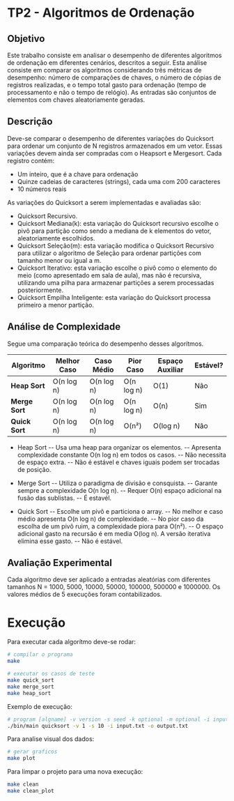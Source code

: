 # TP2 - Algoritmos de Ordenação
## Objetivo

Este trabalho consiste em analisar o desempenho de diferentes algoritmos de ordenação em
diferentes cenários, descritos a seguir. Esta análise consiste em comparar os algoritmos
considerando três métricas de desempenho: número de comparações de chaves, o número de
cópias de registros realizadas, e o tempo total gasto para ordenação (tempo de processamento e
não o tempo de relógio). As entradas são conjuntos de elementos com chaves aleatoriamente
geradas.

## Descrição

Deve-se comparar o desempenho de diferentes variações do Quicksort para
ordenar um conjunto de N registros armazenados em um vetor. Essas variações devem ainda ser compradas 
com o Heapsort e Mergesort.
Cada registro contém:

 - Um inteiro, que é a chave para ordenação
 - Quinze cadeias de caracteres (strings), cada uma com 200 caracteres
 - 10 números reais

As variações do Quicksort a serem implementadas e avaliadas são:
- Quicksort Recursivo.
- Quicksort Mediana(k): esta variação do Quicksort recursivo escolhe o pivô para partição
como sendo a mediana de k elementos do vetor, aleatoriamente escolhidos.
- Quicksort Seleção(m): esta variação modifica o Quicksort Recursivo para utilizar o
algoritmo de Seleção para ordenar partições com tamanho menor ou igual a m.
- Quicksort Iterativo: esta variação escolhe o pivô como o elemento do meio (como
apresentado em sala de aula), mas não é recursiva, utilizando uma pilha para armazenar
partições a serem processadas posteriormente. 
- Quicksort Empilha Inteligente: esta variação do Quicksort processa primeiro a menor
partição.

## Análise de Complexidade
Segue uma comparação teórica do desempenho desses algorítmos.

| Algoritmo     | Melhor Caso | Caso Médio  | Pior Caso   | Espaço Auxiliar | Estável? |
|--------------|------------|------------|------------|---------------|---------|
| **Heap Sort**  | O(n log n) | O(n log n) | O(n log n) | O(1) | Não |
| **Merge Sort** | O(n log n) | O(n log n) | O(n log n) | O(n) | Sim |
| **Quick Sort** | O(n log n) | O(n log n) | O(n²) | O(log n) | Não |

- Heap Sort
-- Usa uma heap para organizar os elementos.
-- Apresenta complexidade constante O(n log n) em todos os casos.
-- Não necessita de espaço extra.
-- Não é estável e chaves iguais podem ser trocadas de posição.

- Merge Sort
-- Utiliza o paradigma de divisão e consquista.
-- Garante sempre a complexidade O(n log n).
-- Requer O(n) espaço adicional na fusão das sublistas.
-- É estavél.
 
- Quick Sort
-- Escolhe um pivô e particiona o array.
-- No melhor e caso médio apresenta O(n log n) de complexidade.
-- No pior caso da escolha de um pivô ruim, a complexidade piora para O(n²).
-- O espaço adicional gasto na recursão é em media O(log n). A versão iterativa elimina esse gasto.
-- Não é estável.

## Avaliação Experimental

Cada algoritmo deve ser aplicado a entradas aleatórias com diferentes
tamanhos N = 1000, 5000, 10000, 50000, 100000, 500000 e 1000000.
Os valores médios de 5 execuções foram contabilizados.

# Execução

Para executar cada algorítmo deve-se rodar:

```sh
# compilar o programa
make

# executar os casos de teste
make quick_sort
make merge_sort
make heap_sort

```

Exemplo de execução:
```sh
# program [algname] -v version -s seed -k optional -m optional -i input -o output  
./bin/main quicksort -v 1 -s 10 -i input.txt -o output.txt
```

Para analise visual dos dados:
```sh
# gerar graficos
make plot
```
Para limpar o projeto para uma nova execução:
```sh
make clean
make clean_plot
```

